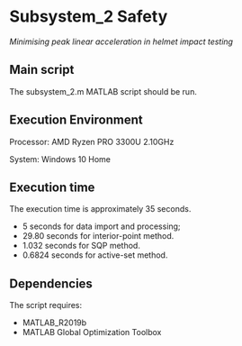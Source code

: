 Subsystem_2 Safety
=======

*Minimising peak linear acceleration in helmet impact testing*


Main script 
-------
The subsystem_2.m MATLAB script should be run.

Execution Environment
-------
Processor: AMD Ryzen PRO 3300U 2.10GHz

System: Windows 10 Home

Execution time
-------

The execution time is approximately 35 seconds.

- 5 seconds for data import and processing;
- 29.80 seconds for interior-point method.
- 1.032 seconds for SQP method.
- 0.6824 seconds for active-set method.

Dependencies
-------
The script requires:
- MATLAB_R2019b
- MATLAB Global Optimization Toolbox
